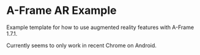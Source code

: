 # A-Frame AR Example

Example template for how to use augmented reality features with A-Frame 1.7.1.

Currently seems to only work in recent Chrome on Android.
